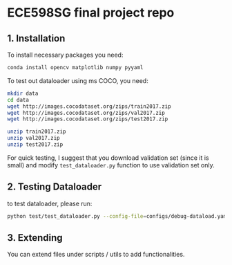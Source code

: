 # ECE598SG final project repo
## 1. Installation
To install necessary packages you need:

```sh
conda install opencv matplotlib numpy pyyaml
```

To test out dataloader using ms COCO, you need:
```sh
mkdir data
cd data
wget http://images.cocodataset.org/zips/train2017.zip
wget http://images.cocodataset.org/zips/val2017.zip
wget http://images.cocodataset.org/zips/test2017.zip

unzip train2017.zip
unzip val2017.zip
unzip test2017.zip
```

For quick testing, I suggest that you download validation set (since it is small)
and modify `test_dataloader.py` function to use validation set only.

## 2. Testing Dataloader
to test dataloader, please run:

```sh
python test/test_dataloader.py --config-file=configs/debug-dataload.yaml --dataset-type=0
```

## 3. Extending
You can extend files under scripts / utils to add functionalities.


